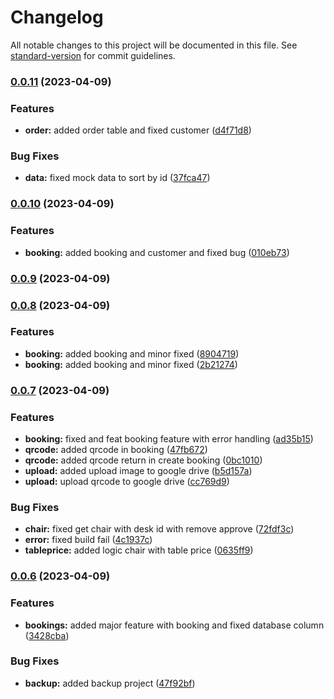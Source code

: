 # Changelog

All notable changes to this project will be documented in this file. See [standard-version](https://github.com/conventional-changelog/standard-version) for commit guidelines.

### [0.0.11](https://github.com/Tweed-tech/ComEduReuion-core/compare/v0.0.10...v0.0.11) (2023-04-09)


### Features

* **order:** added order table and fixed customer ([d4f71d8](https://github.com/Tweed-tech/ComEduReuion-core/commit/d4f71d8657f696c628f25bda130a356cf0d25d1f))


### Bug Fixes

* **data:** fixed mock data to sort by id ([37fca47](https://github.com/Tweed-tech/ComEduReuion-core/commit/37fca47eb95f12c8387a92c685e08db0724e60c2))

### [0.0.10](https://github.com/Tweed-tech/ComEduReuion-core/compare/v0.0.9...v0.0.10) (2023-04-09)


### Features

* **booking:** added booking and customer and fixed bug ([010eb73](https://github.com/Tweed-tech/ComEduReuion-core/commit/010eb7398dbc0f8590bd5c0406c55fd03b6b5299))

### [0.0.9](https://github.com/Tweed-tech/ComEduReuion-core/compare/v0.0.8...v0.0.9) (2023-04-09)

### [0.0.8](https://github.com/Tweed-tech/ComEduReuion-core/compare/v0.0.7...v0.0.8) (2023-04-09)


### Features

* **booking:** added booking and minor fixed ([8904719](https://github.com/Tweed-tech/ComEduReuion-core/commit/8904719866a47d944999ab7d0bf950463c6e241b))
* **booking:** added booking and minor fixed ([2b21274](https://github.com/Tweed-tech/ComEduReuion-core/commit/2b212742708d624db61758f22f8d84139ccbaec3))

### [0.0.7](https://github.com/Tweed-tech/ComEduReuion-core/compare/v0.0.6...v0.0.7) (2023-04-09)


### Features

* **booking:** fixed and feat booking feature with error handling ([ad35b15](https://github.com/Tweed-tech/ComEduReuion-core/commit/ad35b153873812f239fe1ac971a4debfb9375af9))
* **qrcode:** added qrcode in booking ([47fb672](https://github.com/Tweed-tech/ComEduReuion-core/commit/47fb67266ac85721065a39c76178aef361c5345f))
* **qrcode:** added qrcode return in create booking ([0bc1010](https://github.com/Tweed-tech/ComEduReuion-core/commit/0bc101002d95730a7f7b8e3ac3ff57d28cf5fc70))
* **upload:** added upload image to google drive ([b5d157a](https://github.com/Tweed-tech/ComEduReuion-core/commit/b5d157a5a4c64fd2777efc0c7682793cdc7ddad2))
* **upload:** upload qrcode to google drive ([cc769d9](https://github.com/Tweed-tech/ComEduReuion-core/commit/cc769d97d72876cb26539e970bfe2f713d03c3ce))


### Bug Fixes

* **chair:** fixed get chair with desk id with remove approve ([72fdf3c](https://github.com/Tweed-tech/ComEduReuion-core/commit/72fdf3c75739cb81ead66ec53426c398477d219a))
* **error:** fixed build fail ([4c1937c](https://github.com/Tweed-tech/ComEduReuion-core/commit/4c1937c61665c0e94115a86d363f50bf87efac4e))
* **tableprice:** added logic chair with table price ([0635ff9](https://github.com/Tweed-tech/ComEduReuion-core/commit/0635ff98f3b1026110036ec4946e33441ced0830))

### [0.0.6](https://github.com/Tweed-tech/ComEduReuion-core/compare/v0.0.5...v0.0.6) (2023-04-09)


### Features

* **bookings:** added major feature with booking and fixed database column ([3428cba](https://github.com/Tweed-tech/ComEduReuion-core/commit/3428cba40b6ddfa15782f99bd9da1837d5966bed))


### Bug Fixes

* **backup:** added backup project ([47f92bf](https://github.com/Tweed-tech/ComEduReuion-core/commit/47f92bf073ab79f384babe061b49fc554d97f392))
